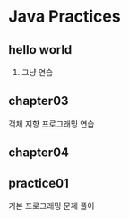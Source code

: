 # Java Practices

## hello world
1. 그냥 연습

## chapter03
객체 지향 프로그래밍 연습

## chapter04

## practice01
기본 프로그래밍 문제 풀이